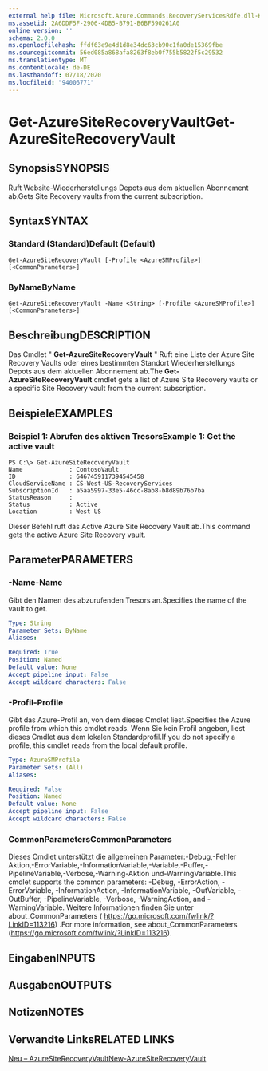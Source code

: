 ```yaml
---
external help file: Microsoft.Azure.Commands.RecoveryServicesRdfe.dll-Help.xml
ms.assetid: 2A6DDF5F-2906-4DB5-B791-B6BF590261A0
online version: ''
schema: 2.0.0
ms.openlocfilehash: ffdf63e9e4d1d8e34dc63cb90c1fa0de15369fbe
ms.sourcegitcommit: 56ed085a868afa8263f8eb0f755b5822f5c29532
ms.translationtype: MT
ms.contentlocale: de-DE
ms.lasthandoff: 07/18/2020
ms.locfileid: "94006771"
---
```

# <span data-ttu-id="cab18-101">Get-AzureSiteRecoveryVault</span><span class="sxs-lookup"><span data-stu-id="cab18-101">Get-AzureSiteRecoveryVault</span></span>

## <span data-ttu-id="cab18-102">Synopsis</span><span class="sxs-lookup"><span data-stu-id="cab18-102">SYNOPSIS</span></span>
<span data-ttu-id="cab18-103">Ruft Website-Wiederherstellungs Depots aus dem aktuellen Abonnement ab.</span><span class="sxs-lookup"><span data-stu-id="cab18-103">Gets Site Recovery vaults from the current subscription.</span></span>

## <span data-ttu-id="cab18-104">Syntax</span><span class="sxs-lookup"><span data-stu-id="cab18-104">SYNTAX</span></span>

### <span data-ttu-id="cab18-105">Standard (Standard)</span><span class="sxs-lookup"><span data-stu-id="cab18-105">Default (Default)</span></span>
```
Get-AzureSiteRecoveryVault [-Profile <AzureSMProfile>] [<CommonParameters>]
```

### <span data-ttu-id="cab18-106">ByName</span><span class="sxs-lookup"><span data-stu-id="cab18-106">ByName</span></span>
```
Get-AzureSiteRecoveryVault -Name <String> [-Profile <AzureSMProfile>] [<CommonParameters>]
```

## <span data-ttu-id="cab18-107">Beschreibung</span><span class="sxs-lookup"><span data-stu-id="cab18-107">DESCRIPTION</span></span>
<span data-ttu-id="cab18-108">Das Cmdlet " **Get-AzureSiteRecoveryVault** " Ruft eine Liste der Azure Site Recovery Vaults oder eines bestimmten Standort Wiederherstellungs Depots aus dem aktuellen Abonnement ab.</span><span class="sxs-lookup"><span data-stu-id="cab18-108">The **Get-AzureSiteRecoveryVault** cmdlet gets a list of Azure Site Recovery vaults or a specific Site Recovery vault from the current subscription.</span></span>

## <span data-ttu-id="cab18-109">Beispiele</span><span class="sxs-lookup"><span data-stu-id="cab18-109">EXAMPLES</span></span>

### <span data-ttu-id="cab18-110">Beispiel 1: Abrufen des aktiven Tresors</span><span class="sxs-lookup"><span data-stu-id="cab18-110">Example 1: Get the active vault</span></span>
```
PS C:\> Get-AzureSiteRecoveryVault
Name             : ContosoVault
ID               : 6467459117394545458
CloudServiceName : CS-West-US-RecoveryServices
SubscriptionId   : a5aa5997-33e5-46cc-8ab8-b8d89b76b7ba
StatusReason     : 
Status           : Active
Location         : West US
```

<span data-ttu-id="cab18-111">Dieser Befehl ruft das Active Azure Site Recovery Vault ab.</span><span class="sxs-lookup"><span data-stu-id="cab18-111">This command gets the active Azure Site Recovery vault.</span></span>

## <span data-ttu-id="cab18-112">Parameter</span><span class="sxs-lookup"><span data-stu-id="cab18-112">PARAMETERS</span></span>

### <span data-ttu-id="cab18-113">-Name</span><span class="sxs-lookup"><span data-stu-id="cab18-113">-Name</span></span>
<span data-ttu-id="cab18-114">Gibt den Namen des abzurufenden Tresors an.</span><span class="sxs-lookup"><span data-stu-id="cab18-114">Specifies the name of the vault to get.</span></span>

```yaml
Type: String
Parameter Sets: ByName
Aliases: 

Required: True
Position: Named
Default value: None
Accept pipeline input: False
Accept wildcard characters: False
```

### <span data-ttu-id="cab18-115">-Profil</span><span class="sxs-lookup"><span data-stu-id="cab18-115">-Profile</span></span>
<span data-ttu-id="cab18-116">Gibt das Azure-Profil an, von dem dieses Cmdlet liest.</span><span class="sxs-lookup"><span data-stu-id="cab18-116">Specifies the Azure profile from which this cmdlet reads.</span></span>
<span data-ttu-id="cab18-117">Wenn Sie kein Profil angeben, liest dieses Cmdlet aus dem lokalen Standardprofil.</span><span class="sxs-lookup"><span data-stu-id="cab18-117">If you do not specify a profile, this cmdlet reads from the local default profile.</span></span>

```yaml
Type: AzureSMProfile
Parameter Sets: (All)
Aliases: 

Required: False
Position: Named
Default value: None
Accept pipeline input: False
Accept wildcard characters: False
```

### <span data-ttu-id="cab18-118">CommonParameters</span><span class="sxs-lookup"><span data-stu-id="cab18-118">CommonParameters</span></span>
<span data-ttu-id="cab18-119">Dieses Cmdlet unterstützt die allgemeinen Parameter:-Debug,-Fehler Aktion,-ErrorVariable,-InformationVariable,-Variable,-Puffer,-PipelineVariable,-Verbose,-Warning-Aktion und-WarningVariable.</span><span class="sxs-lookup"><span data-stu-id="cab18-119">This cmdlet supports the common parameters: -Debug, -ErrorAction, -ErrorVariable, -InformationAction, -InformationVariable, -OutVariable, -OutBuffer, -PipelineVariable, -Verbose, -WarningAction, and -WarningVariable.</span></span> <span data-ttu-id="cab18-120">Weitere Informationen finden Sie unter about_CommonParameters ( https://go.microsoft.com/fwlink/?LinkID=113216) .</span><span class="sxs-lookup"><span data-stu-id="cab18-120">For more information, see about_CommonParameters (https://go.microsoft.com/fwlink/?LinkID=113216).</span></span>

## <span data-ttu-id="cab18-121">Eingaben</span><span class="sxs-lookup"><span data-stu-id="cab18-121">INPUTS</span></span>

## <span data-ttu-id="cab18-122">Ausgaben</span><span class="sxs-lookup"><span data-stu-id="cab18-122">OUTPUTS</span></span>

## <span data-ttu-id="cab18-123">Notizen</span><span class="sxs-lookup"><span data-stu-id="cab18-123">NOTES</span></span>

## <span data-ttu-id="cab18-124">Verwandte Links</span><span class="sxs-lookup"><span data-stu-id="cab18-124">RELATED LINKS</span></span>

[<span data-ttu-id="cab18-125">Neu – AzureSiteRecoveryVault</span><span class="sxs-lookup"><span data-stu-id="cab18-125">New-AzureSiteRecoveryVault</span></span>](./New-AzureSiteRecoveryVault.md)


